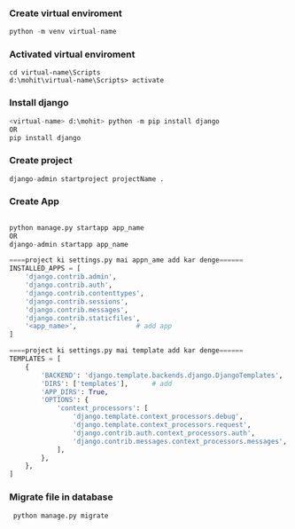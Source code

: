 ### Create virtual enviroment
```python
python -m venv virtual-name
```

### **Activated virtual enviroment**
```pyhton
cd virtual-name\Scripts
d:\mohit\virtual-name\Scripts> activate
```

### Install django
```python
<virtual-name> d:\mohit> python -m pip install django
OR
pip install django
```

### Create project
```python
django-admin startproject projectName .
```

### Create App
```python

python manage.py startapp app_name
OR
django-admin startapp app_name

====project ki settings.py mai appn_ame add kar denge======
INSTALLED_APPS = [
    'django.contrib.admin',
    'django.contrib.auth',
    'django.contrib.contenttypes',
    'django.contrib.sessions',
    'django.contrib.messages',
    'django.contrib.staticfiles',
    '<app_name>',               # add app
]

====project ki settings.py mai template add kar denge======
TEMPLATES = [
    {
        'BACKEND': 'django.template.backends.django.DjangoTemplates',
        'DIRS': ['templates'],      # add
        'APP_DIRS': True,
        'OPTIONS': {
            'context_processors': [
                'django.template.context_processors.debug',
                'django.template.context_processors.request',
                'django.contrib.auth.context_processors.auth',
                'django.contrib.messages.context_processors.messages',
            ],
        },
    },
]
```

### Migrate file in database
```python
 python manage.py migrate
```